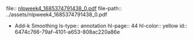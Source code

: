 file:: [nlpweek4_1685374791438_0.pdf](../assets/nlpweek4_1685374791438_0.pdf)
file-path:: ../assets/nlpweek4_1685374791438_0.pdf

- Add-k Smoothing
  ls-type:: annotation
  hl-page:: 44
  hl-color:: yellow
  id:: 6474c766-79af-4101-a653-808ac220a86e